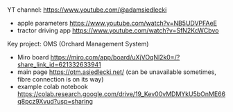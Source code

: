###

YT channel: https://www.youtube.com/@adamsiedlecki
- apple parameters https://www.youtube.com/watch?v=NB5UDVPFAeE
- tractor driving app https://www.youtube.com/watch?v=SfN2KcWCbvo

Key project: OMS (Orchard Management System)
- Miro board https://miro.com/app/board/uXjVOqNl2k0=/?share_link_id=621332633941
- main page https://otm.asiedlecki.net/ (can be unavailable sometimes, fibre connection is on its way)
- example colab notebook https://colab.research.google.com/drive/19_Kev00vMDMYkU5bOnME66q8pcz9Xvud?usp=sharing
